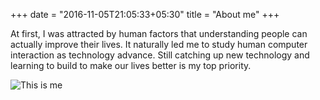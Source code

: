 +++
date = "2016-11-05T21:05:33+05:30"
title = "About me"
+++

At first, I was attracted by human factors that understanding people can actually improve their lives. It naturally led me to study human computer interaction as technology advance. Still catching up new technology and learning to build to make our lives better is my top priority. 

![This is me][1]

[1]: /img/about.jpg
